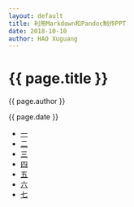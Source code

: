 ```yaml
---
layout: default
title: 利用Markdown和Pandoc制作PPT
date: 2018-10-10
author: HAO Xuguang
---
```


<h1>{{ page.title }}</h1>
<p>{{ page.author }}</p>
<p>{{ page.date }}</p>

- [一](https://zhuanlan.zhihu.com/p/35005165)
- [二](https://zhuanlan.zhihu.com/p/35059320)
- [三](https://zhuanlan.zhihu.com/p/35091417)
- [四](https://zhuanlan.zhihu.com/p/35290622)
- [五](https://zhuanlan.zhihu.com/p/35468612)
- [六](https://zhuanlan.zhihu.com/p/35571094)
- [七](https://zhuanlan.zhihu.com/p/35719599)
